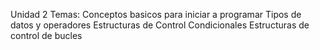 Unidad 2
Temas:
Conceptos basicos para iniciar a programar
Tipos de datos y operadores
Estructuras de Control Condicionales
Estructuras de control de bucles